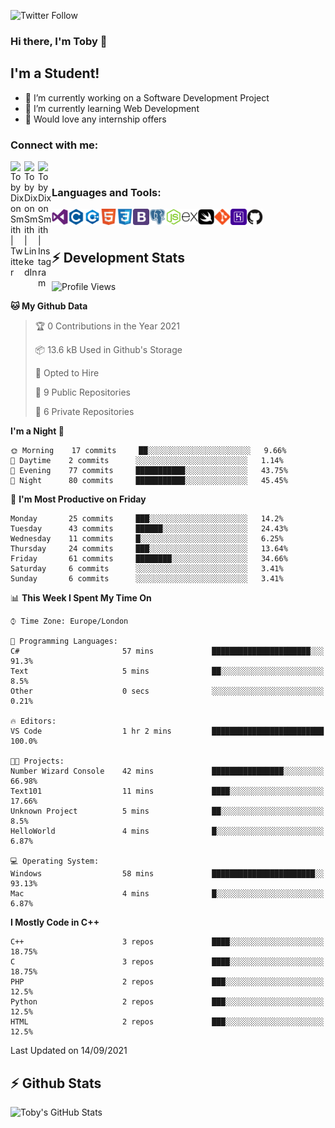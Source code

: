 ![Twitter Follow](https://img.shields.io/twitter/follow/TobyDixonSmith1?color=1DA1FA&logo=Twitter&style=for-the-badge)
### Hi there, I'm Toby 👋

## I'm a Student!
- 🔭 I’m currently working on a Software Development Project
- 🌱 I’m currently learning Web Development
- 💬 Would love any internship offers

### Connect with me:

[<img align="left" alt="Toby Dixon Smith | Twitter" width="22px" src="https://cdn.jsdelivr.net/npm/simple-icons@v3/icons/twitter.svg" />][twitter]
[<img align="left" alt="Toby Dixon Smith | LinkedIn" width="22px" src="https://cdn.jsdelivr.net/npm/simple-icons@v3/icons/linkedin.svg" />][linkedin]
[<img align="left" alt="Toby Dixon Smith | Instagram" width="22px" src="https://cdn.jsdelivr.net/npm/simple-icons@v3/icons/instagram.svg" />][instagram]

[twitter]: https://twitter.com/TobyDixonSmith1
[instagram]: https://www.instagram.com/toby_ds1/
[linkedin]: https://www.linkedin.com/in/toby-dixon-smith-4734331a3/

<br />

### Languages and Tools:

<img align="left" alt="Visual Studio Code" title="Visual Studio Code" width="26px" src="logos/visualstudio.png" />
<img align="left" alt="C" title="C" width="26px" src="logos/c.png" />
<img align="left" alt="C++" title="C++" width="26px" src="logos/c-plus.png" />
<img align="left" alt="HTML5"title="HTML 5" width="26px" src="logos/html.png" />
<img align="left" alt="CSS3" title="CSS 3" width="26px" src="logos/css3.png" />
<img align="left" alt="BootStrap" title="BootStrap" width="26px" src="logos/bootstrap.png" />
<img align="left" alt="PostgresSQL" title="PostgresSPQ" width="26px" src="logos/postgresql.png" />
<img align="left" alt="Node JS" title="Node JS" width="26px" src="logos/node-js.png" />
<img align="left" alt="Express" title="Express" width="26px" src="logos/express.png" />
<img align="left" alt="Swift" title="Swift" width="26px" src="logos/swift.png" />
<img align="left" alt="Git" title="Git" width="26px" src="logos/git.png" />
<img align="left" alt="Heroku" title="Heroku" width="26px" src="logos/heroku.png" />
<img align="left" alt="GitHub" title="GitHub" width="26px" src="logos/github.png" />
<br />
<br />

## :zap: Development Stats

<!--START_SECTION:waka-->
![Profile Views](http://img.shields.io/badge/Profile%20Views-0-blue)

**🐱 My Github Data** 

> 🏆 0 Contributions in the Year 2021
 > 
> 📦 13.6 kB Used in Github's Storage 
 > 
> 💼 Opted to Hire
 > 
> 📜 9 Public Repositories 
 > 
> 🔑 6 Private Repositories  
 > 
**I'm a Night 🦉** 

```text
🌞 Morning    17 commits     ██░░░░░░░░░░░░░░░░░░░░░░░   9.66% 
🌆 Daytime    2 commits      ░░░░░░░░░░░░░░░░░░░░░░░░░   1.14% 
🌃 Evening    77 commits     ███████████░░░░░░░░░░░░░░   43.75% 
🌙 Night      80 commits     ███████████░░░░░░░░░░░░░░   45.45%

```
📅 **I'm Most Productive on Friday** 

```text
Monday       25 commits     ███░░░░░░░░░░░░░░░░░░░░░░   14.2% 
Tuesday      43 commits     ██████░░░░░░░░░░░░░░░░░░░   24.43% 
Wednesday    11 commits     █░░░░░░░░░░░░░░░░░░░░░░░░   6.25% 
Thursday     24 commits     ███░░░░░░░░░░░░░░░░░░░░░░   13.64% 
Friday       61 commits     ████████░░░░░░░░░░░░░░░░░   34.66% 
Saturday     6 commits      ░░░░░░░░░░░░░░░░░░░░░░░░░   3.41% 
Sunday       6 commits      ░░░░░░░░░░░░░░░░░░░░░░░░░   3.41%

```


📊 **This Week I Spent My Time On** 

```text
⌚︎ Time Zone: Europe/London

💬 Programming Languages: 
C#                       57 mins             ██████████████████████░░░   91.3% 
Text                     5 mins              ██░░░░░░░░░░░░░░░░░░░░░░░   8.5% 
Other                    0 secs              ░░░░░░░░░░░░░░░░░░░░░░░░░   0.21%

🔥 Editors: 
VS Code                  1 hr 2 mins         █████████████████████████   100.0%

🐱‍💻 Projects: 
Number Wizard Console    42 mins             ████████████████░░░░░░░░░   66.98% 
Text101                  11 mins             ████░░░░░░░░░░░░░░░░░░░░░   17.66% 
Unknown Project          5 mins              ██░░░░░░░░░░░░░░░░░░░░░░░   8.5% 
HelloWorld               4 mins              █░░░░░░░░░░░░░░░░░░░░░░░░   6.87%

💻 Operating System: 
Windows                  58 mins             ███████████████████████░░   93.13% 
Mac                      4 mins              █░░░░░░░░░░░░░░░░░░░░░░░░   6.87%

```

**I Mostly Code in C++** 

```text
C++                      3 repos             ████░░░░░░░░░░░░░░░░░░░░░   18.75% 
C                        3 repos             ████░░░░░░░░░░░░░░░░░░░░░   18.75% 
PHP                      2 repos             ███░░░░░░░░░░░░░░░░░░░░░░   12.5% 
Python                   2 repos             ███░░░░░░░░░░░░░░░░░░░░░░   12.5% 
HTML                     2 repos             ███░░░░░░░░░░░░░░░░░░░░░░   12.5%

```



 Last Updated on 14/09/2021
<!--END_SECTION:waka-->

## :zap: Github Stats

<img align="left" alt="Toby's GitHub Stats" src="http://github-readme-stats.tobyds.vercel.app/api?username=TobyDS&hide=stars,contribs&show_icons=true&theme=dark&hide_border=true" />

